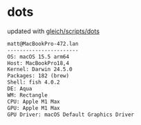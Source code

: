 # dots

updated with [gleich/scripts/dots](https://github.com/gleich/scripts/tree/main/dots)

```txt
matt@MacBookPro-472.lan 
----------------------- 
OS: macOS 15.5 arm64 
Host: MacBookPro18,4 
Kernel: Darwin 24.5.0 
Packages: 182 (brew) 
Shell: fish 4.0.2 
DE: Aqua 
WM: Rectangle 
CPU: Apple M1 Max 
GPU: Apple M1 Max 
GPU Driver: macOS Default Graphics Driver
```